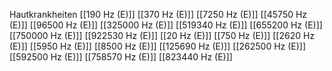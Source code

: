 Hautkrankheiten
[[190 Hz (E)]]
[[370 Hz (E)]]
[[7250 Hz (E)]]
[[45750 Hz (E)]]
[[96500 Hz (E)]]
[[325000 Hz (E)]]
[[519340 Hz (E)]]
[[655200 Hz (E)]]
[[750000 Hz (E)]]
[[922530 Hz (E)]]
[[20 Hz (E)]]
[[750 Hz (E)]]
[[2620 Hz (E)]]
[[5950 Hz (E)]]
[[8500 Hz (E)]]
[[125690 Hz (E)]]
[[262500 Hz (E)]]
[[592500 Hz (E)]]
[[758570 Hz (E)]]
[[823440 Hz (E)]]